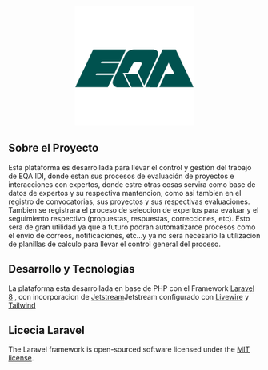 <p align="center"><a href="https://eqa.es" target="_blank">
    <img src="https://github.com/abnergalvez/eqa-evaluation-projects/blob/develop/documentation/images/Logo%20EQA.png" width="">
    </a>
</p>

## Sobre el Proyecto

Esta plataforma es desarrollada para llevar el control y gestión del trabajo de EQA IDI, donde estan sus procesos de evaluación de proyectos e interacciones con expertos, donde estre otras cosas servira como base de datos de expertos y su respectiva mantencion, como asi tambien en el registro de convocatorias, sus proyectos y sus respectivas evaluaciones.
Tambien se registrara el proceso de seleccion de expertos para evaluar y el seguimiento respectivo (propuestas, respuestas, correcciones, etc).
Esto sera de gran utilidad ya que a futuro podran automatizarce procesos como el envio de correos, notificaciones, etc...y ya no sera necesario la utilizacion de planillas de calculo para llevar el control general del proceso.


## Desarrollo y Tecnologias 

La plataforma esta desarrollada en base de PHP con el Framework <a href="https://laravel.com/" target="_blank">Laravel 8</a> , con incorporacion de 
<a href="https://jetstream.laravel.com" target="_blank">Jetstream</a>Jetstream configurado con <a href="https://laravel-livewire.com/" target="_blank">Livewire</a> y <a href="https://tailwindcss.com" target="_blank">Tailwind</a>


## Licecia Laravel

The Laravel framework is open-sourced software licensed under the [MIT license](https://opensource.org/licenses/MIT).
